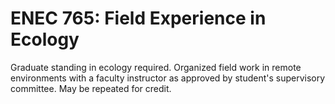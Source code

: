 # ENEC 765: Field Experience in Ecology

Graduate standing in ecology required. Organized field work in remote environments with a faculty instructor as approved by student's supervisory committee. May be repeated for credit.